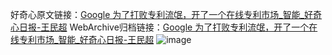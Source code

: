 好奇心原文链接：[Google 为了打败专利流氓，开了一个在线专利市场_智能_好奇心日报-王民超](https://www.qdaily.com/articles/8977.html)
WebArchive归档链接：[Google 为了打败专利流氓，开了一个在线专利市场_智能_好奇心日报-王民超](http://web.archive.org/web/20190623153703/https://www.qdaily.com/articles/8977.html)
![image](http://ww3.sinaimg.cn/large/007d5XDply1g3ve2c3w2cj30u02xm7wh)